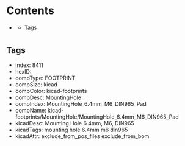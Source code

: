 



Contents
========

* [](#)
	* [Tags](#tags)

# 

## Tags

- index: 8411
- hexID: 
- oompType: FOOTPRINT
- oompSize: kicad
- oompColor: kicad-footprints
- oompDesc: MountingHole
- oompIndex: MountingHole_6.4mm_M6_DIN965_Pad
- oompName: kicad-footprints/MountingHole/MountingHole_6.4mm_M6_DIN965_Pad
- kicadDesc: Mounting Hole 6.4mm, M6, DIN965
- kicadTags: mounting hole 6.4mm m6 din965
- kicadAttr: exclude_from_pos_files exclude_from_bom
